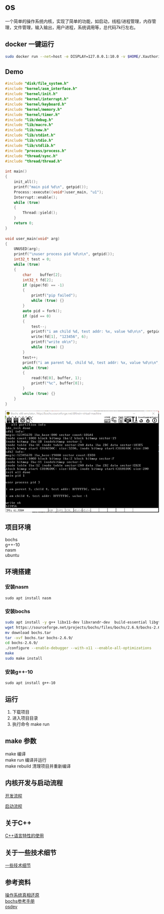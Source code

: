 # os

一个简单的操作系统内核，实现了简单的功能，如启动，线程/进程管理，内存管理，文件管理，输入输出，用户进程，系统调用等，总代码7k行左右。

## docker 一键运行
```bash
sudo docker run --net=host -e DISPLAY=127.0.0.1:10.0 -v $HOME/.Xauthority:/root/.Xauthority:rw  -v /tmp/.X11-unix:/tmp/.X11-unix linxin8/os /run_gui.sh
```


## Demo
```c++
#include "disk/file_system.h"
#include "kernel/asm_interface.h"
#include "kernel/init.h"
#include "kernel/interrupt.h"
#include "kernel/keyboard.h"
#include "kernel/memory.h"
#include "kernel/timer.h"
#include "lib/debug.h"
#include "lib/macro.h"
#include "lib/new.h"
#include "lib/stdint.h"
#include "lib/stdio.h"
#include "lib/stdlib.h"
#include "process/process.h"
#include "thread/sync.h"
#include "thread/thread.h"

int main()
{
    init_all();
    printf("main pid %d\n", getpid());
    Process::execute((void*)user_main, "u1");
    Interrupt::enable();
    while (true)
    {
        Thread::yield();
    }
    return 0;
}

void user_main(void* arg)
{
    UNUSED(arg);
    printf("\nuser process pid %d\n\n", getpid());
    int32_t test = 0;
    while (true)
    {
        char    buffer[2];
        int32_t fd[2];
        if (pipe(fd) == -1)
        {
            printf("pip failed");
            while (true) {}
        }
        auto pid = fork();
        if (pid == 0)
        {
            test--;
            printf("i am child %d, test addr: %x, value %d\n\n", getpid(), &test, test);
            write(fd[1], "123456", 6);
            printf("write ok\n");
            while (true) {}
        }
        test++;
        printf("i am parent %d, child %d, test addr: %x, value %d\n\n", getpid(), pid, &test, test);
        while (true)
        {
            read(fd[0], buffer, 1);
            printf("%c", buffer[0]);
        }
        while (true) {}
    }
} 
```
![GitHub](https://github.com/linxin8/OS/blob/master/demo.png "demo")

## 项目环境

bochs  
g++-10  
nasm  
ubuntu  

## 环境搭建

### 安装nasm
```
sudo apt install nasm
```

### 安装bochs

```sh
sudo apt install -y g++ libx11-dev libxrandr-dev  build-essential libgtk2.0-dev libreadline-dev libcanberra-gtk-module
wget https://sourceforge.net/projects/bochs/files/bochs/2.6.9/bochs-2.6.9.tar.gz/download
mv download bochs.tar
tar -xvf bochs.tar bochs-2.6.9/
cd bochs-2.6.9/
./configure --enable-debugger --with-x11 --enable-all-optimizations
make
sudo make install
```

### 安装g++-10
```
sudo apt install g++-10
```

## 运行
 
1. 下载项目  
2. 进入项目目录  
3. 执行命令 make run  

## make 参数

make 编译  
make run 编译并运行  
make rebuild 清理项目并重新编译

## 内核开发与启动流程

[开发流程](https://github.com/linxin8/os/blob/master/development.md)

[启动流程](https://github.com/linxin8/os/blob/master/boot.md)
 
## 关于C++

[C++语言特性的使用](https://github.com/linxin8/os/blob/master/cpp_feature_list.md)  

## 关于一些技术细节

[一些技术细节](https://github.com/linxin8/os/blob/master/note.md)

## 参考资料

[操作系统真相还原](https://book.douban.com/subject/26745156/)  
[bochs参考手册](http://bochs.sourceforge.net/doc/docbook/user/index.html)  
[osdev](https://wiki.osdev.org)
